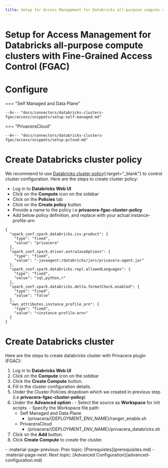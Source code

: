 ```yaml
---
title: Setup for Access Management for Databricks all-purpose compute clusters with Fine-Grained Access Control (FGAC)
---
```


# Setup for Access Management for Databricks all-purpose compute clusters with Fine-Grained Access Control (FGAC)

# Configure 

=== "Self Managed and Data Plane"

    --8<-- "docs/connectors/databricks-clusters-fgac/access/snippets/setup-self-managed.md"

=== "PrivaceraCloud"

    --8<-- "docs/connectors/databricks-clusters-fgac/access/snippets/setup-pcloud.md"



# Create Databricks cluster policy 
We recommend to use [Databricks cluster policy](https://docs.databricks.com/en/admin/clusters/policies.html){:target="_blank"} to control cluster configuration. Here are the steps to create cluster policy: 

  - Log in to **Databricks Web UI** 
  - Click on the **Compute** icon on the sidebar
  - Click on the **Policies** tab
  - Click on the **Create policy** button 
  - Provide a name to the policy i.e **privacera-fgac-cluster-policy**
  - Add below policy definition, and replace <instance-profile-arn> with your actual instance-profile-arn 
```shell
{
  "spark_conf.spark.databricks.isv.product": {
    "type": "fixed",
    "value": "privacera"
  },
  "spark_conf.spark.driver.extraJavaOptions": {
    "type": "fixed",
    "value": "-javaagent:/databricks/jars/privacera-agent.jar"
  },
  "spark_conf.spark.databricks.repl.allowedLanguages": {
    "type": "fixed",
    "value": "sql,python,r"
  },
  "spark_conf.spark.databricks.delta.formatCheck.enabled": {
    "type": "fixed",
    "value": "false"
  },
  "aws_attributes.instance_profile_arn": {
    "type": "fixed",
    "value": "<instance-profile-arn>"
  }
}

```


# Create Databricks cluster  
Here are the steps to create databricks cluster with Privacera plugin (FGAC): 

  1. Log in to **Databricks Web UI** 
  2. Click on the **Compute** icon on the sidebar
  3. Click the **Create Compute** button.
  4. Fill in the cluster configuration details.
  5. Under the Cluster Policies dropdown which we created in previous step (i.e **privacera-fgac-cluster-policy**)
  6. Under the **Advanced option** :
    - Select the source as **Workspace** for init scripts.
    - Specify the Workspace file path:
        - Self Managed and Data Plane
            - /privacera/{DEPLOYMENT_ENV_NAME}/ranger_enable.sh
        - PrivaceraCloud 
            - /privacera/{DEPLOYMENT_ENV_NAME}/privacera_databricks.sh  
  7. Click on the **Add** button.
  8. Click **Create Compute** to create the cluster.

<div class="grid cards" markdown>
-   :material-page-previous: Prev topic: [Prerequistes](prerequisites.md)
-   :material-page-next: Next topic: [Advanced Configuration](advanced-configuration.md)
</div>
